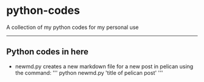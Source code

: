 # python-codes
A collection of my python codes for my personal use

-----------------------------------------------------
## Python codes in here
- newmd.py
creates a new markdown file for a new post in pelican using the command:
'''
python newmd.py 'title of pelican post'
'''
